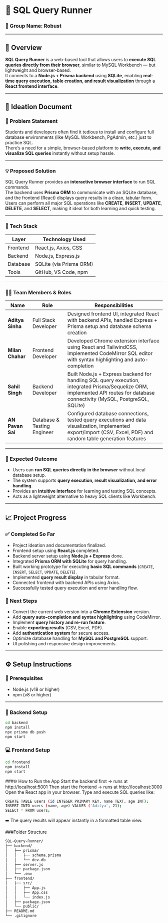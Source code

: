 # 🧩 SQL Query Runner  

### 👥 Group Name: Robust  

---

## 🚀 Overview  
**SQL Query Runner** is a web-based tool that allows users to **execute SQL queries directly from their browser**, similar to MySQL Workbench — but lightweight and browser-based.  
It connects to a **Node.js + Prisma backend** using **SQLite**, enabling **real-time query execution, table creation, and result visualization** through a **React frontend interface**.  

---

## 🧠 Ideation Document  

### 🏁 Problem Statement  
Students and developers often find it tedious to install and configure full database environments (like MySQL Workbench, PgAdmin, etc.) just to practice SQL.  
There’s a need for a simple, browser-based platform to **write, execute, and visualize SQL queries** instantly without setup hassle.  

---

### 💡 Proposed Solution  
SQL Query Runner provides an **interactive browser interface** to run SQL commands.  
The backend uses **Prisma ORM** to communicate with an SQLite database, and the frontend (React) displays query results in a clean, tabular form.  
Users can perform all major SQL operations like **CREATE**, **INSERT**, **UPDATE**, **DELETE**, and **SELECT**, making it ideal for both learning and quick testing.  

---

### 🧰 Tech Stack  

| Layer | Technology Used |
|-------|------------------|
| Frontend | React.js, Axios, CSS |
| Backend | Node.js, Express.js |
| Database | SQLite (via Prisma ORM) |
| Tools | GitHub, VS Code, npm |

---

### 👨‍💻 Team Members & Roles  

| Name | Role | Responsibilities |
|------|------|------------------|
| **Aditya Sinha** | Full Stack Developer | Designed frontend UI, integrated React with backend APIs, handled Express + Prisma setup and database schema creation |
| **Milan Chahar** | Frontend Developer | Developed Chrome extension interface using React and TailwindCSS, implemented CodeMirror SQL editor with syntax highlighting and auto-completion |
| **Sahil Singh** | Backend Developer | Built Node.js + Express backend for handling SQL query execution, integrated Prisma/Sequelize ORM, implemented API routes for database connectivity (MySQL, PostgreSQL, SQLite) |
| **AN Pavan Sai** | Database & Testing Engineer | Configured database connections, tested query executions and data visualization, implemented export/import (CSV, Excel, PDF) and random table generation features |

---

### 🎯 Expected Outcome  
- Users can **run SQL queries directly in the browser** without local database setup.  
- The system supports **query execution, result visualization, and error handling**.  
- Provides an **intuitive interface** for learning and testing SQL concepts.  
- Acts as a lightweight alternative to heavy SQL clients like Workbench.  

---

## 📈 Project Progress  

### ✅ Completed So Far  
- Project ideation and documentation finalized.  
- Frontend setup using **React.js** completed.  
- Backend server setup using **Node.js + Express** done.  
- Integrated **Prisma ORM with SQLite** for query handling.  
- Built working prototype for executing **basic SQL commands** (`CREATE`, `INSERT`, `SELECT`, `UPDATE`, `DELETE`).  
- Implemented **query result display** in tabular format.  
- Connected frontend with backend APIs using Axios.  
- Successfully tested query execution and error handling flow.  

### 🚀 Next Steps  
- Convert the current web version into a **Chrome Extension** version.  
- Add **query auto-completion and syntax highlighting** using CodeMirror.  
- Implement **query history and re-run feature**.  
- Enable **exporting results** (CSV, Excel, PDF).  
- Add **authentication system** for secure access.  
- Optimize database handling for **MySQL and PostgreSQL** support.  
- UI polishing and responsive design improvements.  

---

## ⚙️ Setup Instructions  

### 🧩 Prerequisites  
- Node.js (v18 or higher)  
- npm (v8 or higher)

---

### 🔧 Backend Setup  
```bash
cd backend
npm install
npx prisma db push
npm start
```


### 💻 Frontend Setup
```bash
cd frontend
npm install
npm start
```
###🌐 How to Run the App
Start the backend first → runs at http://localhost:5001
Then start the frontend → runs at http://localhost:3000
Open the React app in your browser.
Type and execute SQL queries like:
```bash
CREATE TABLE users (id INTEGER PRIMARY KEY, name TEXT, age INT);
INSERT INTO users (name, age) VALUES ('Aditya', 21);
SELECT * FROM users;
```
➡️ The query results will appear instantly in a formatted table view.

###Folder Structure
```bash
SQL-Query-Runner/
├── backend/
│   ├── prisma/
│   │   ├── schema.prisma
│   │   └── dev.db
│   ├── server.js
│   ├── package.json
│   └── .env
├── frontend/
│   ├── src/
│   │   ├── App.js
│   │   ├── App.css
│   │   └── index.js
│   ├── package.json
│   └── public/
├── README.md
└── .gitignore
```

